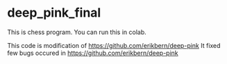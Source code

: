 # deep_pink_final

This is chess program. You can run this in colab.

This code is modification of https://github.com/erikbern/deep-pink
It fixed few bugs occured in https://github.com/erikbern/deep-pink
